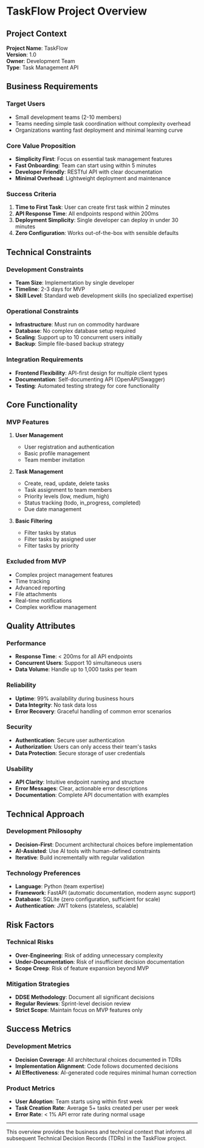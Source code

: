 # TaskFlow Project Overview

## Project Context

**Project Name**: TaskFlow  
**Version**: 1.0  
**Owner**: Development Team  
**Type**: Task Management API  

## Business Requirements

### Target Users
- Small development teams (2-10 members)
- Teams needing simple task coordination without complexity overhead
- Organizations wanting fast deployment and minimal learning curve

### Core Value Proposition
- **Simplicity First**: Focus on essential task management features
- **Fast Onboarding**: Team can start using within 5 minutes
- **Developer Friendly**: RESTful API with clear documentation
- **Minimal Overhead**: Lightweight deployment and maintenance

### Success Criteria
1. **Time to First Task**: User can create first task within 2 minutes
2. **API Response Time**: All endpoints respond within 200ms
3. **Deployment Simplicity**: Single developer can deploy in under 30 minutes
4. **Zero Configuration**: Works out-of-the-box with sensible defaults

## Technical Constraints

### Development Constraints
- **Team Size**: Implementation by single developer
- **Timeline**: 2-3 days for MVP
- **Skill Level**: Standard web development skills (no specialized expertise)

### Operational Constraints
- **Infrastructure**: Must run on commodity hardware
- **Database**: No complex database setup required
- **Scaling**: Support up to 10 concurrent users initially
- **Backup**: Simple file-based backup strategy

### Integration Requirements
- **Frontend Flexibility**: API-first design for multiple client types
- **Documentation**: Self-documenting API (OpenAPI/Swagger)
- **Testing**: Automated testing strategy for core functionality

## Core Functionality

### MVP Features
1. **User Management**
   - User registration and authentication
   - Basic profile management
   - Team member invitation

2. **Task Management**
   - Create, read, update, delete tasks
   - Task assignment to team members
   - Priority levels (low, medium, high)
   - Status tracking (todo, in_progress, completed)
   - Due date management

3. **Basic Filtering**
   - Filter tasks by status
   - Filter tasks by assigned user
   - Filter tasks by priority

### Excluded from MVP
- Complex project management features
- Time tracking
- Advanced reporting
- File attachments
- Real-time notifications
- Complex workflow management

## Quality Attributes

### Performance
- **Response Time**: < 200ms for all API endpoints
- **Concurrent Users**: Support 10 simultaneous users
- **Data Volume**: Handle up to 1,000 tasks per team

### Reliability
- **Uptime**: 99% availability during business hours
- **Data Integrity**: No task data loss
- **Error Recovery**: Graceful handling of common error scenarios

### Security
- **Authentication**: Secure user authentication
- **Authorization**: Users can only access their team's tasks
- **Data Protection**: Secure storage of user credentials

### Usability
- **API Clarity**: Intuitive endpoint naming and structure
- **Error Messages**: Clear, actionable error descriptions
- **Documentation**: Complete API documentation with examples

## Technical Approach

### Development Philosophy
- **Decision-First**: Document architectural choices before implementation
- **AI-Assisted**: Use AI tools with human-defined constraints
- **Iterative**: Build incrementally with regular validation

### Technology Preferences
- **Language**: Python (team expertise)
- **Framework**: FastAPI (automatic documentation, modern async support)
- **Database**: SQLite (zero configuration, sufficient for scale)
- **Authentication**: JWT tokens (stateless, scalable)

## Risk Factors

### Technical Risks
- **Over-Engineering**: Risk of adding unnecessary complexity
- **Under-Documentation**: Risk of insufficient decision documentation
- **Scope Creep**: Risk of feature expansion beyond MVP

### Mitigation Strategies
- **DDSE Methodology**: Document all significant decisions
- **Regular Reviews**: Sprint-level decision review
- **Strict Scope**: Maintain focus on MVP features only

## Success Metrics

### Development Metrics
- **Decision Coverage**: All architectural choices documented in TDRs
- **Implementation Alignment**: Code follows documented decisions
- **AI Effectiveness**: AI-generated code requires minimal human correction

### Product Metrics
- **User Adoption**: Team starts using within first week
- **Task Creation Rate**: Average 5+ tasks created per user per week
- **Error Rate**: < 1% API error rate during normal usage

---

This overview provides the business and technical context that informs all subsequent Technical Decision Records (TDRs) in the TaskFlow project.

